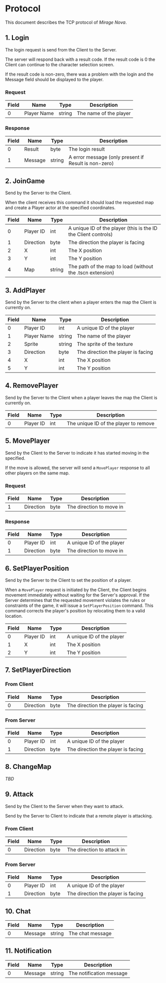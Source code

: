 # Protocol

This document describes the TCP protocol of *Mirage Nova*.

## 1. Login

The login request is send from the Client to the Server.

The server will respond back with a result code. If the result code is 0 the Client can continue to the character selection screen.

If the result code is non-zero, there was a problem with the login and the Message field should be displayed to the player.

### Request

| Field | Name        | Type   | Description            |
| ----- | ----------- | ------ | ---------------------- |
| 0     | Player Name | string | The name of the player |

### Response

| Field | Name        | Type   | Description                                          |
| ----- | ----------- | ------ | ---------------------------------------------------- |
| 0     | Result      | byte   | The login result                                     |
| 1     | Message     | string | A error message (only present if Result is non-zero) |


## 2. JoinGame

Send by the Server to the Client. 

When the client receives this command it should load the requested map and create a Player actor at the specified coordinates.

| Field | Name        | Type   | Description                                                    |
| ----- | ----------- | ------ | -------------------------------------------------------------- |
| 0     | Player ID   | int    | A unique ID of the player (this is the ID the Client controls) |
| 1     | Direction   | byte   | The direction the player is facing                             |
| 2     | X           | int    | The X position                                                 |
| 3     | Y           | int    | The Y position                                                 |
| 4     | Map         | string | The path of the map to load (without the .tscn extension)      |

## 3. AddPlayer

Send by the Server to the client when a player enters the map the Client is currently on.

| Field | Name        | Type   | Description                        |
| ----- | ----------- | ------ | ---------------------------------- |
| 0     | Player ID   | int    | A unique ID of the player          |
| 1     | Player Name | string | The name of the player             |
| 2     | Sprite      | string | The sprite of the texture          |
| 3     | Direction   | byte   | The direction the player is facing |
| 4     | X           | int    | The X position                     |
| 5     | Y           | int    | The Y position                     |

## 4. RemovePlayer

Send by the Server to the Client when a player leaves the map the Client is currently on.

| Field | Name        | Type   | Description                           |
| ----- | ----------- | ------ | ------------------------------------- |
| 0     | Player ID   | int    | The unique ID of the player to remove |

## 5. MovePlayer

Send by the Client to the Server to indicate it has started moving in the specified.

If the move is allowed, the server will send a `MovePlayer` response to all other players on the same map.

### Request

| Field | Name        | Type   | Description               |
| ----- | ----------- | ------ | ------------------------- |
| 1     | Direction   | byte   | The direction to move in  |

### Response

| Field | Name        | Type   | Description               |
| ----- | ----------- | ------ | ------------------------- |
| 0     | Player ID   | int    | A unique ID of the player |
| 1     | Direction   | byte   | The direction to move in  |

## 6. SetPlayerPosition

Send by the Server to the Client to set the position of a player.

When a `MovePlayer` request is initiated by the Client, the Client begins 
movement immediately without waiting for the Server's approval. If the Server 
determines that the requested movement violates the rules or constraints of the
game, it will issue a `SetPlayerPosition` command. This command corrects the 
player's position by relocating them to a valid location.

| Field | Name        | Type   | Description               |
| ----- | ----------- | ------ | ------------------------- |
| 0     | Player ID   | int    | A unique ID of the player |
| 1     | X           | int    | The X position            |
| 2     | Y           | int    | The Y position            |

## 7. SetPlayerDirection

### From Client

| Field | Name      | Type | Description                        |
| ----- | --------- | ---- | ---------------------------------- |
| 0     | Direction | byte | The direction the player is facing |

### From Server

| Field | Name        | Type   | Description                        |
| ----- | ----------- | ------ | ---------------------------------- |
| 0     | Player ID   | int    | A unique ID of the player          |
| 1     | Direction   | byte   | The direction the player is facing |

## 8. ChangeMap

*TBD*

## 9. Attack

Send by the Client to the Server when they want to attack. 

Send by the Server to Client to indicate that a remote player is attacking.

### From Client

| Field | Name      | Type | Description                |
| ----- | --------- | ---- | -------------------------- |
| 0     | Direction | byte | The direction to attack in |

### From Server

| Field | Name      | Type | Description                        |
| ----- | --------- | -----| ---------------------------------- |
| 0     | Player ID | int  | A unique ID of the player          |
| 1     | Direction | byte | The direction the player is facing |

## 10. Chat

| Field | Name      | Type   | Description      |
| ----- | --------- | ------ | ---------------- |
| 0     | Message   | string | The chat message |

## 11. Notification

| Field | Name      | Type   | Description              |
| ----- | --------- | ------ | ------------------------ |
| 0     | Message   | string | The notification message |
